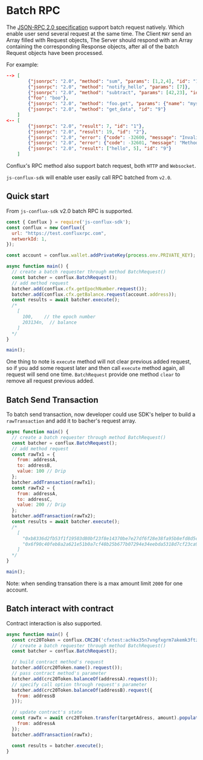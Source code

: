 # Batch RPC

The [JSON-RPC 2.0 specification](https://www.jsonrpc.org/specification#batch) support batch request natively. Which enable user send several request at the same time.
The Client `MAY` send an Array filled with Request objects, The Server should respond with an Array containing the corresponding Response objects, after all of the batch Request objects have been processed.

For example:

```json
--> [
        {"jsonrpc": "2.0", "method": "sum", "params": [1,2,4], "id": "1"},
        {"jsonrpc": "2.0", "method": "notify_hello", "params": [7]},
        {"jsonrpc": "2.0", "method": "subtract", "params": [42,23], "id": "2"},
        {"foo": "boo"},
        {"jsonrpc": "2.0", "method": "foo.get", "params": {"name": "myself"}, "id": "5"},
        {"jsonrpc": "2.0", "method": "get_data", "id": "9"} 
    ]
<-- [
        {"jsonrpc": "2.0", "result": 7, "id": "1"},
        {"jsonrpc": "2.0", "result": 19, "id": "2"},
        {"jsonrpc": "2.0", "error": {"code": -32600, "message": "Invalid Request"}, "id": null},
        {"jsonrpc": "2.0", "error": {"code": -32601, "message": "Method not found"}, "id": "5"},
        {"jsonrpc": "2.0", "result": ["hello", 5], "id": "9"}
    ]
```

Conflux's RPC method also support batch request, both `HTTP` and `Websocket`.

`js-conflux-sdk` will enable user easily call RPC batched from `v2.0`.

## Quick start

From `js-conflux-sdk` v2.0 batch RPC is supported.

```js
const { Conflux } = require('js-conflux-sdk');
const conflux = new Conflux({
  url: "https://test.confluxrpc.com",
  networkId: 1,
});

const account = conflux.wallet.addPrivateKey(process.env.PRIVATE_KEY);

async function main() {
  // create a batch requester through method BatchRequest()
  const batcher = conflux.BatchRequest();
  // add method request
  batcher.add(conflux.cfx.getEpochNumber.request());
  batcher.add(conflux.cfx.getBalance.request(account.address));
  const results = await batcher.execute();
  /*
    [
      100,    // the epoch number
      203134n,  // balance
    ]
  */
}

main();
```

One thing to note is `execute` method will not clear previous added request, so if you add some request later and then call `execute` method again, 
all request will send one time. `BatchRequest` provide one method `clear` to remove all request previous added.

## Batch Send Transaction

To batch send transaction, now developer could use SDK's helper to build a `rawTransaction` and add it to bacher's request array.

```js
async function main() {
  // create a batch requester through method BatchRequest()
  const batcher = conflux.BatchRequest();
  // add method request
  const rawTx1 = {
    from: addressA,
    to: addressB,
    value: 100 // Drip
  };
  batcher.addTransaction(rawTx1);
  const rawTx2 = {
    from: addressA,
    to: addressC,
    value: 200 // Drip
  };
  batcher.addTransaction(rawTx2);
  const results = await batcher.execute();
  /*
    [
      "0xb8336d2fb53f1f19503d80bf23f8e14370be7e27df6f28e38fa95b8efd8d5c93",
      "0x6f90c40feb8a2a621e51b0a7cf48b25b677b07294e34eebda5318d7cf23ca9e5",
    ]
  */
}

main();
```

Note: when sending transation there is a max amount limit `2000` for one account.

## Batch interact with contract

Contract interaction is also supported.

```js
async function main() {
  const crc20Token = conflux.CRC20('cfxtest:achkx35n7vngfxgrm7akemk3ftzy47t61yk5nn270s');
  // create a batch requester through method BatchRequest()
  const batcher = conflux.BatchRequest();

  // build contract method's request
  batcher.add(crc20Token.name().request());
  // pass contract method's parameter
  batcher.add(crc20Token.balanceOf(addressA).request());
  // specify call option through request's parameter
  batcher.add(crc20Token.balanceOf(addressB).request({
    from: addressB
  }));

  // update contract's state
  const rawTx = await crc20Token.transfer(targetAdress, amount).populateTransaction({
    from: addressA
  });
  batcher.addTransaction(rawTx);

  const results = batcher.execute();
}
```
